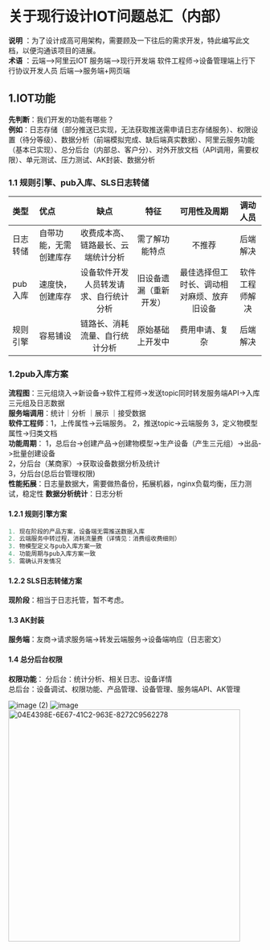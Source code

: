 # 关于现行设计IOT问题总汇（内部）

**说明** ：为了设计成高可用架构，需要顾及一下往后的需求开发，特此编写此文档，以便沟通该项目的进展。<br/>
**术语** ：云端—>阿里云IOT    服务端—>现行开发端   软件工程师->设备管理端上行下行协议开发人员    后端—>服务端+网页端

## 1.IOT功能

**先判断**：我们开发的功能有哪些？
<br/>
**例如**：日志存储（部分推送已实现，无法获取推送需申请日志存储服务）、权限设置（待分等级）、数据分析（前端模拟完成、缺后端真实数据）、阿里云服务功能（基本已实现）、总分后台（内部总、客户分）、对外开放文档（API调用，需要权限）、单元测试、压力测试、AK封装、数据分析
<br/>

### 1.1 规则引擎、pub入库、SLS日志转储

|类型| 优点 |  缺点|  特征|可用性及周期|  调动人员|
| :--------  | :-----  | :----:  | :----:  | :----:  | :----:  |
|日志转储 | 自带功能，无需创建库存 |收费成本高、链路最长、云端统计分析|需了解功能特点|不推荐|后端解决|明文传参加密、缓存|
|pub入库 | 速度快，创建库存 |设备软件开发人员转发请求、自行统计分析|旧设备遗漏（重新开发）|最佳选择但工时长、调动相对麻烦、放弃旧设备|软件工程师解决|
|规则引擎 | 容易铺设 |链路长、消耗流量、自行统计分析|原始基础上开发中|费用申请、复杂|后端解决|

### 1.2pub入库方案

**流程图**：三元组烧入->新设备->软件工程师->发送topic同时转发服务端API->入库三元组及日志数据
<br/>
**服务端调用**：统计｜分析 ｜展示 ｜接受数据
<br/>
**软件工程师**：1，上传属性->云端服务。 2，推送topic->云端服务  3，定义物模型属性->归类文档
<br/>
**功能周期**：
1，总后台->创建产品->创建物模型->生产设备（产生三元组）->出品->批量创建设备
<br/>
2，分后台（某商家）->获取设备数据分析及统计
<br/>
3，分后台(总后台管理权限)
<br/>
**性能拓展**：日志量数据大，需要做热备份，拓展机器，nginx负载均衡，压力测试，稳定性
**数据分析统计**：日志分析

#### 1.2.1 规则引擎方案

```js
1. 现在阶段的产品方案，设备端无需推送数据入库
2. 云端服务中转过程，消耗流量费（详情见：消费组收费细则）
3. 物模型定义与pub入库方案一致
4. 功能周期与pub入库方案一致
5. 需确认开发情况
```

#### 1.2.2 SLS日志转储方案

**现阶段**：相当于日志托管，暂不考虑。

#### 1.3  AK封装

**服务端**：友商->请求服务端->转发云端服务->设备端响应（日志密文）
<br/>

#### 1.4  总分后台权限

**权限功能**：
分后台：统计分析、相关日志、设备详情
<br/>
总后台：设备调试、权限功能、产品管理、设备管理、服务端API、AK管理
<br/>



![image (2)](https://user-images.githubusercontent.com/30063579/121323228-3b9b7380-c942-11eb-86e6-8f933a61a819.png)
![image](https://user-images.githubusercontent.com/30063579/121323246-40602780-c942-11eb-98f4-a680259f19eb.png)
<img width="461" alt="04E4398E-6E67-41C2-963E-8272C9562278" src="https://user-images.githubusercontent.com/30063579/121323731-a8167280-c942-11eb-9094-1432b6fcabe5.png">
